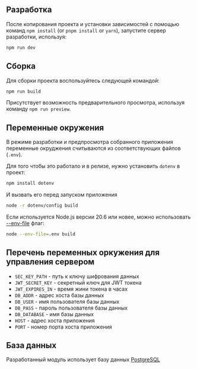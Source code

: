 ## Разработка

После копирования проекта и установки зависимостей с помощью команд `npm install` (or `pnpm install` or `yarn`), запустите сервер разработки, используя:

```bash
npm run dev
```

## Сборка

Для сборки проекта воспользуйтесь следующей командой:

```bash
npm run build
```

Присутствует возможность предварительного просмотра, используя команду `npm run preview`.

## Переменные окружения
В режиме разработки и предпросмотра собранного приложения переменные окруджения считываются из соответствующих файлов (`.env`).

Для того чтобы это работало и в релизе, нужно установить `dotenv` в проект:

```bash
npm install dotenv
```

И вызвать его перед запуском приложения

```bash
node -r dotenv/config build
```

Если используется Node.js версии 20.6 или новее, можно использовать [--env-file](https://nodejs.org/en/learn/command-line/how-to-read-environment-variables-from-nodejs) флаг:

```bash
node --env-file=.env build
```

## Перечень переменных оркужения для управления сервером
- `SEC_KEY_PATH` - путь к ключу шифрования данных
- `JWT_SECRET_KEY` - секретный ключ для JWT токена
- `JWT_EXPIRES_IN` - время жини токена в часах
- `DB_ADDR` - адрес хоста базы данных
- `DB_USER` - имя пользователя базы данных
- `DB_PASS` - пароль пользователя базы данных
- `DB_DATABASE` - имя базы данных
- `HOST` - адрес хоста приложения
- `PORT` - номер порта хоста приложения

## База данных
Разработанный модуль использует базу данных [PostgreSQL](https://www.postgresql.org/download/)
